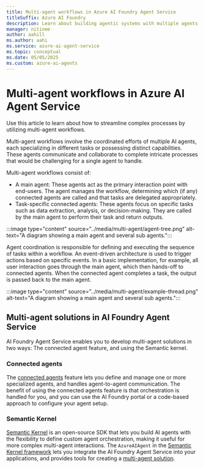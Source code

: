 ```yaml
---
title: Multi-agent workflows in Azure AI Foundry Agent Service
titleSuffix: Azure AI Foundry
description: Learn about building agentic systems with multiple agents in the Azure AI Foundry Agent Service.
manager: nitinme
author: aahill
ms.author: aahi
ms.service: azure-ai-agent-service
ms.topic: conceptual
ms.date: 05/05/2025
ms.custom: azure-ai-agents
---
```


# Multi-agent workflows in Azure AI Agent Service

Use this article to learn about how to streamline complex processes by utilizing multi-agent workflows. 

Multi-agent workflows involve the coordinated efforts of multiple AI agents, each specializing in different tasks or possessing distinct capabilities. These agents communicate and collaborate to complete intricate processes that would be challenging for a single agent to handle. 

Multi-agent workflows consist of:

* A main agent: These agents act as the primary interaction point with end-users. The agent manages the workflow, determining which (if any) connected agents are called and that tasks are delegated appropriately.
* Task-specific connected agents: These agents focus on specific tasks such as data extraction, analysis, or decision-making. They are called by the main agent to perform their task and return outputs.

:::image type="content" source="../media/multi-agent/agent-tree.png" alt-text="A diagram showing a main agent and several sub agents.":::

Agent coordination is responsible for defining and executing the sequence of tasks within a workflow. An event-driven architecture is used to trigger actions based on specific events. In a basic implementation, for example, all user interaction goes through the main agent, which then hands-off to connected agents. When the connected agent completes a task, the output is passed back to the main agent. 

:::image type="content" source="../media/multi-agent/example-thread.png" alt-text="A diagram showing a main agent and several sub agents.":::

## Multi-agent solutions in AI Foundry Agent Service

AI Foundry Agent Service enables you to develop multi-agent solutions in two ways: The connected agent feature, and using the Semantic kernel.

### Connected agents

The [connected agents](../how-to/connected-agents.md) feature lets you define and manage one or more specialized agents, and handles agent-to-agent communication. The benefit of using the connected agents feature is that orchestration is handled for you, and you can use the AI Foundry portal or a code-based approach to configure your agent setup.

### Semantic Kernel

[Semantic Kernel](/semantic-kernel/overview/) is an open-source SDK that lets you build AI agents with the flexibility to define custom agent orchestration, making it useful for more complex multi-agent interactions. The `AzureAIAgent` in the [Semantic Kernel framework](/semantic-kernel/frameworks/agent/azure-ai-agent) lets you integrate the AI Foundry Agent Service into your applications, and provides tools for creating a [multi-agent solution](/semantic-kernel/frameworks/agent/agent-chat).